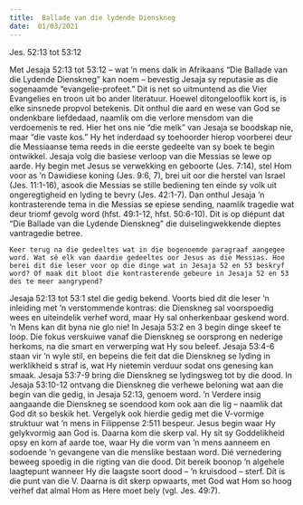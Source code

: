 ```yaml
---
title:  Ballade van die lydende Dienskneg
date:  01/03/2021
---
```


Jes. 52:13 tot 53:12

Met Jesaja 52:13 tot 53:12 – wat ’n mens dalk in Afrikaans “Die Ballade van die Lydende Dienskneg” kan noem – bevestig Jesaja sy reputasie as die sogenaamde “evangelie-profeet.” Dit is net so uitmuntend as die Vier Evangelies en troon uit bo ander literatuur. Hoewel ditongelooflik kort is, is elke sinsnede propvol betekenis. Dit onthul die aard en wese van God se ondenkbare liefdedaad, naamlik om die verlore mensdom van die verdoemenis te red. Hier het ons nie “die melk” van Jesaja se boodskap nie, maar “die vaste kos.” Hy het inderdaad sy toehoorder hierop voorberei deur die Messiaanse tema reeds in die eerste gedeelte van sy boek te begin ontwikkel. Jesaja volg die basiese verloop van die Messias se lewe op aarde. Hy begin met Jesus se verwekking en geboorte (Jes. 7:14), stel Hom voor as ’n Dawidiese koning (Jes. 9:6, 7), brei uit oor die herstel van Israel (Jes. 11:1-16), asook die Messias se stille bediening ten einde sy volk uit ongeregtigheid en lyding te bevry (Jes. 42:1-7). Dan onthul Jesaja ’n kontrasterende tema in die Messias se epiese sending, naamlik tragedie wat deur triomf gevolg word (hfst. 49:1-12, hfst. 50:6-10). Dit is op diépunt dat “Die Ballade van die Lydende Dienskneg” die duiselingwekkende dieptes vantragedie betree.

`Keer terug na die gedeeltes wat in die bogenoemde paragraaf aangegee word. Wat sê elk van daardie gedeeltes oor Jesus as die Messias. Hoe berei dit die leser voor op die dinge wat in Jesaja 52 en 53 beskryf word? Of maak dit bloot die kontrasterende gebeure in Jesaja 52 en 53 des te meer aangrypend?`

Jesaja 52:13 tot 53:1 stel die gedig bekend. Voorts bied dit die leser ’n inleiding met ’n verstommende kontras: die Dienskneg sal voorspoedig wees en uiteindelik verhef word, maar Hy sal onherkenbaar geskend word. ’n Mens kan dit byna nie glo nie! In Jesaja 53:2 en 3 begin dinge skeef te loop. Die fokus verskuiwe vanaf die Dienskneg se oorsprong en nederige herkoms, na die smart en verwerping wat Hy sou beleef. Jesaja 53:4-6 staan vir ’n wyle stil, en bepeins die feit dat die Dienskneg se lyding in werklikheid s straf is, wat Hy nietemin verduur sodat ons genesing kan smaak. Jesaja 53:7-9 bring die Dienskneg se lydingsweg tot by die dood. In Jesaja 53:10-12 ontvang die Dienskneg die verhewe beloning wat aan die begin van die gedig, in Jesaja 52:13, genoem word. ’n Verdere insig aangaande die Dienskneg se soendood kom ook aan die lig – naamlik dat God dit so beskik het. Vergelyk ook hierdie gedig met die V-vormige struktuur wat ’n mens in Filippense 2:511 bespeur. Jesus begin waar Hy gelykvormig aan God is. Daarna kom die skerp val. Hy sit sy Goddelikheid opsy en kom af aarde toe, waar Hy die vorm van ’n mens aanneem en sodoende ’n gevangene van die menslike bestaan word. Dié vernedering beweeg spoedig in die rigting van die dood. Dit bereik boonop ’n algehele laagtepunt wanneer Hy die laagste soort dood – ’n kruisdood – sterf. Dít is die punt van die V. Daarna is dit skerp opwaarts, met God wat Hom so hoog verhef dat almal Hom as Here moet bely (vgl. Jes. 49:7).